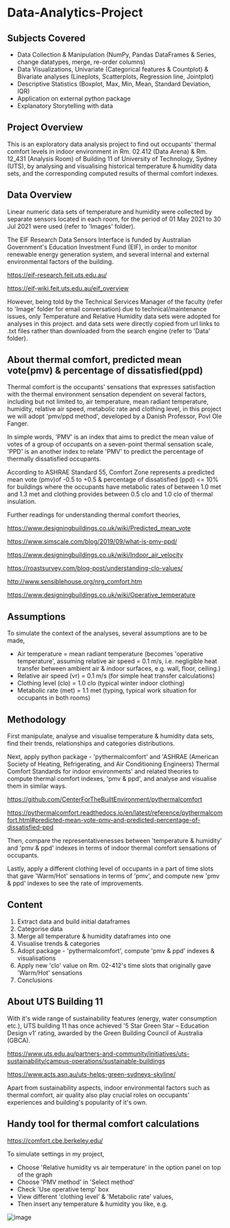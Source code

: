 # Data-Analytics-Project


## Subjects Covered

- Data Collection & Manipulation (NumPy, Pandas DataFrames & Series, change datatypes, merge, re-order columns)
- Data Visualizations, Univariate (Categorical features & Countplot) & Bivariate analyses (Lineplots, Scatterplots, Regression line, Jointplot)
- Descriptive Statistics (Boxplot, Max, Min, Mean, Standard Deviation, IQR)
- Application on external python package
- Explanatory Storytelling with data


## Project Overview

This is an exploratory data analysis project to find out occupants' thermal comfort levels in indoor environment in Rm. 02.412 (Data Arena) & Rm. 12_431 (Analysis Room) of Building 11 of University of Technology, Sydney (UTS), by analysing and visualising historical temperature & humidity data sets, and the corresponding computed results of thermal comfort indexes.


## Data Overview

Linear numeric data sets of temperature and humidity were collected by separate sensors located in each room, for the period of 01 May 2021 to 30 Jul 2021 were used (refer to 'Images' folder).

The EIF Research Data Sensors Interface is funded by Australian Government's Education Investment Fund (EIF), in order to monitor renewable energy generation system, and several internal and external environmental factors of the building.

https://eif-research.feit.uts.edu.au/

https://eif-wiki.feit.uts.edu.au/eif_overview

However, being told by the Technical Services Manager of the faculty (refer to 'Image' folder for email conversation) due to technical/maintenance issues, only Temperature and Relative Humidity data sets were adopted for analyses in this project. and data sets were directly copied from url links to .txt files rather than downloaded from the search engine (refer to 'Data' folder).


## About thermal comfort, predicted mean vote(pmv) & percentage of dissatisfied(ppd)

Thermal comfort is the occupants' sensations that expresses satisfaction with the thermal environment sensation dependent on several factors, including but not limited to, air temperature, mean radiant temperature, humidity, relative air speed, metabolic rate and clothing level, in this project we will adopt 'pmv/ppd method', developed by a Danish Professor, Povl Ole Fanger.

In simple words, 'PMV' is an index that aims to predict the mean value of votes of a group of occupants on a seven-point thermal sensation scale, 'PPD' is an another index to relate 'PMV' to predict the percentage of thermally dissatisfied occupants.

According to ASHRAE Standard 55, Comfort Zone represents a predicted mean vote (pmv)of -0.5 to +0.5 & percentage of dissatisfied (ppd) <= 10% for buildings where the occupants have metabolic rates of between 1.0 met and 1.3 met and clothing provides between 0.5 clo and 1.0 clo of thermal insulation.

Further readings for understanding thermal comfort theories,

https://www.designingbuildings.co.uk/wiki/Predicted_mean_vote

https://www.simscale.com/blog/2019/09/what-is-pmv-ppd/

https://www.designingbuildings.co.uk/wiki/Indoor_air_velocity

https://roastsurvey.com/blog-post/understanding-clo-values/

http://www.sensiblehouse.org/nrg_comfort.htm

https://www.designingbuildings.co.uk/wiki/Operative_temperature


## Assumptions

To simulate the context of the analyses, several assumptions are to be made,

- Air temperature = mean radiant temperature (becomes 'operative temperature', assuming relative air speed = 0.1 m/s, i.e. negligible heat transfer between ambient air & indoor surfaces, e.g. wall, floor, ceiling.)
- Relative air speed (vr) = 0.1 m/s (for simple heat transfer calculations)
- Clothing level (clo) = 1.0 clo (typical winter indoor clothing)
- Metabolic rate (met) = 1.1 met (typing, typical work situation for occupants in both rooms)


## Methodology

First manipulate, analyse and visualise temperature & humidity data sets, find their trends, relationships and categories distributions.

Next, apply python package - 'pythermalcomfort' and 'ASHRAE (American Society of Heating, Refrigerating, and Air Conditioning Engineers) Thermal Comfort Standards for indoor environments' and related theories to compute thermal comfort indexes, 'pmv & ppd', and analyse and visualise them in similar ways. 

https://github.com/CenterForTheBuiltEnvironment/pythermalcomfort

https://pythermalcomfort.readthedocs.io/en/latest/reference/pythermalcomfort.html#predicted-mean-vote-pmv-and-predicted-percentage-of-dissatisfied-ppd

Then, compare the representativenesses between 'temperature & humidity' and 'pmv & ppd' indexes in terms of indoor thermal comfort sensations of occupants.

Lastly, apply a different clothing level of occupants in a part of time slots that gave 'Warm/Hot' sensations in terms of 'pmv', and compute new 'pmv & ppd' indexes to see the rate of improvements.


## Content

1. Extract data and build initial dataframes
2. Categorise data
3. Merge all temperature & humidity dataframes into one
4. Visualise trends & categories
5. Adopt package - 'pythermalcomfort', compute 'pmv & ppd' indexes & visualisations
6. Apply new 'clo' value on Rm. 02-412's time slots that originally gave 'Warm/Hot' sensations
7. Conclusions


## About UTS Building 11

With it's wide range of sustainability features (energy, water consumption etc.), UTS building 11 has once achieved '5 Star Green Star – Education Design v1' rating, awarded by the Green Building Council of Australia (GBCA).

https://www.uts.edu.au/partners-and-community/initiatives/uts-sustainability/campus-operations/sustainable-buildings

https://www.acts.asn.au/uts-helps-green-sydneys-skyline/

Apart from sustainability aspects, indoor environmental factors such as thermal comfort, air quality also play crucial roles on occupants' experiences and building's popularity of it's own.


## Handy tool for thermal comfort calculations

https://comfort.cbe.berkeley.edu/

To simulate settings in my project,

- Choose 'Relative humidity vs air temperature' in the option panel on top of the graph
- Choose 'PMV method' in 'Select method'
- Check 'Use operative temp' box
- View different 'clothing level' & 'Metabolic rate' values,
- Then insert any temperature & humidity you like, e.g.

![image](https://user-images.githubusercontent.com/95272183/154760490-073db072-4120-4c13-93d7-682f528180c9.png)
